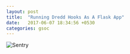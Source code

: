```yaml
---
layout: post
title:  "Running Dredd Hooks As A Flask App"
date:   2017-06-07 18:34:56 +0530
categories: gsoc
---
```

![Sentry]({{site.baseurl}}/images/sentry.jpg)